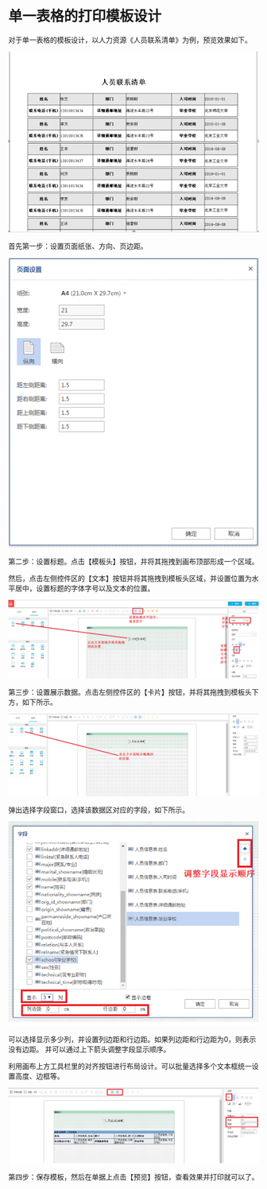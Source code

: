 # 单一表格的打印模板设计

对于单一表格的模板设计，以人力资源《人员联系清单》为例，预览效果如下。

![](/articles/print/2-/images/image6.png) 

首先第一步：设置页面纸张、方向、页边距。

![](/articles/print/2-/images/image7.png)
 

第二步：设置标题。点击【模板头】按钮，并将其拖拽到画布顶部形成一个区域。

然后，点击左侧控件区的【文本】按钮并将其拖拽到模板头区域，并设置位置为水平居中，设置标题的字体字号以及文本的位置。

![](/articles/print/2-/images/image8.png)

第三步：设置展示数据。点击左侧控件区的【卡片】按钮，并将其拖拽到模板头下方，如下所示。

![](/articles/print/2-/images/image9.png) 

弹出选择字段窗口，选择该数据区对应的字段，如下所示。

![](/articles/print/2-/images/image10.png) 
 

可以选择显示多少列，并设置列边距和行边距。如果列边距和行边距为0，则表示没有边距。
并可以通过上下箭头调整字段显示顺序。

利用画布上方工具栏里的对齐按钮进行布局设计。可以批量选择多个文本框统一设置高度、边框等。


![](/articles/print/2-/images/image11.png) 

 
第四步：保存模板，然后在单据上点击【预览】按钮，查看效果并打印就可以了。
